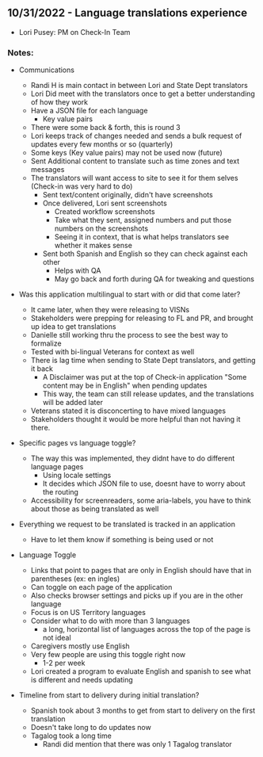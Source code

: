 ## 10/31/2022 - Language translations experience
- Lori Pusey: PM on Check-In Team

### Notes:
- Communications
     - Randi H is main contact in between Lori and State Dept translators
     - Lori Did meet with the translators once to get a better understanding of how they work
     - Have a JSON file for each language
          - Key value pairs
     - There were some back & forth, this is round 3
     - Lori keeps track of changes needed and sends a bulk request of updates every few months or so (quarterly)
     - Some keys (Key value pairs) may not be used now (future)
     - Sent Additional content to translate such as time zones and text messages
     - The translators will want access to site to see it for them selves (Check-in was very hard to do)
          - Sent text/content originally, didn't have screenshots
          - Once delivered, Lori sent screenshots
               - Created workflow screenshots
               - Take what they sent, assigned numbers and put those numbers on the screenshots
               - Seeing it in context, that is what helps translators see whether it makes sense
          - Sent both Spanish and English so they can check against each other 
               - Helps with QA
               - May go back and forth during QA for tweaking and questions

- Was this application multilingual to start with or did that come later?
     - It came later, when they were releasing to VISNs
     - Stakeholders were prepping for releasing to FL and PR, and brought up idea to get translations
     - Danielle still working thru the process to see the best way to formalize
     - Tested with bi-lingual Veterans for context as well
     - There is lag time when sending to State Dept translators, and getting it back
          - A Disclaimer was put at the top of Check-in application "Some content may be in English" when pending updates
          - This way, the team can still release updates, and the translations will be added later
     - Veterans stated it is disconcerting to have mixed languages
     - Stakeholders thought it would be more helpful than not having it there. 

- Specific pages vs language toggle?
     - The way this was implemented, they didnt have to do different language pages
          - Using locale settings
          - It decides which JSON file to use, doesnt have to worry about the routing
     - Accessibility for screenreaders, some aria-labels, you have to think about those as being translated as well

- Everything we request to be translated is tracked in an application
     - Have to let them know if something is being used or not

- Language Toggle
     - Links that point to pages that are only in English should have that in parentheses (ex: en ingles) 
     - Can toggle on each page of the application
     - Also checks browser settings and picks up if you are in the other language
     - Focus is on US Territory languages
     - Consider what to do with more than 3 languages
          - a long, horizontal list of languages across the top of the page is not ideal
     - Caregivers mostly use English
     - Very few people are using this toggle right now
          - 1-2 per week
     - Lori created a program to evaluate English and spanish to see what is different and needs updating
    
- Timeline from start to delivery during initial translation?
     - Spanish took about 3 months to get from start to delivery on the first translation
     - Doesn't take long to do updates now
     - Tagalog took a long time
          - Randi did mention that there was only 1 Tagalog translator






